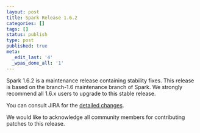 ```yaml
---
layout: post
title: Spark Release 1.6.2
categories: []
tags: []
status: publish
type: post
published: true
meta:
  _edit_last: '4'
  _wpas_done_all: '1'
---
```


Spark 1.6.2 is a maintenance release containing stability fixes. This release is based on the branch-1.6 maintenance branch of Spark. We strongly recommend all 1.6.x users to upgrade to this stable release.

You can consult JIRA for the [detailed changes](https://s.apache.org/spark-1.6.2).

We would like to acknowledge all community members for contributing patches to this release.

